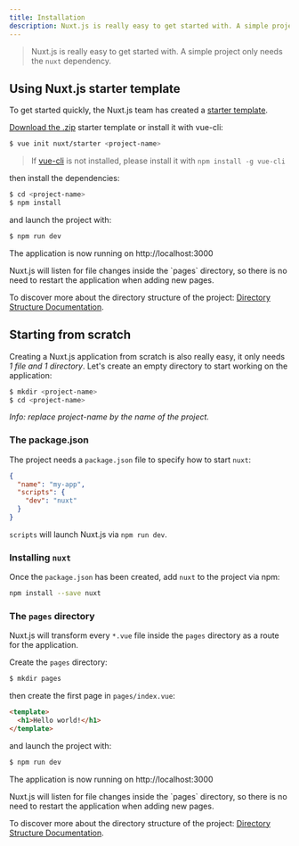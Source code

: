 ```yaml
---
title: Installation
description: Nuxt.js is really easy to get started with. A simple project only needs the `nuxt` dependency.
---
```


> Nuxt.js is really easy to get started with. A simple project only needs the `nuxt` dependency.

## Using Nuxt.js starter template

To get started quickly, the Nuxt.js team has created a [starter template](https://github.com/nuxt/starter).

[Download the .zip](https://github.com/nuxt/starter/archive/source.zip) starter template or install it with vue-cli:

```bash
$ vue init nuxt/starter <project-name>
```

> If [vue-cli](https://github.com/vuejs/vue-cli) is not installed, please install it with `npm install -g vue-cli`

then install the dependencies:

```bash
$ cd <project-name>
$ npm install
```

and launch the project with:
```bash
$ npm run dev
```
The application is now running on http://localhost:3000

<p class="Alert">Nuxt.js will listen for file changes inside the `pages` directory, so there is no need to restart the application when adding new pages.</p>

To discover more about the directory structure of the project: [Directory Structure Documentation](/guide/directory-structure).

## Starting from scratch

Creating a Nuxt.js application from scratch is also really easy, it only needs *1 file and 1 directory*. Let's create an empty directory to start working on the application:

```bash
$ mkdir <project-name>
$ cd <project-name>
```

*Info: replace project-name by the name of the project.*

### The package.json

The project needs a `package.json` file to specify how to start `nuxt`:
```json
{
  "name": "my-app",
  "scripts": {
    "dev": "nuxt"
  }
}
```
`scripts` will launch Nuxt.js via `npm run dev`.

### Installing `nuxt`

Once the `package.json` has been created, add `nuxt` to the project via npm:
```bash
npm install --save nuxt
```

### The `pages` directory

Nuxt.js will transform every `*.vue` file inside the `pages` directory as a route for the application.

Create the `pages` directory:
```bash
$ mkdir pages
```

then create the first page in `pages/index.vue`:
```html
<template>
  <h1>Hello world!</h1>
</template>
```

and launch the project with:
```bash
$ npm run dev
```
The application is now running on http://localhost:3000

<p class="Alert">Nuxt.js will listen for file changes inside the `pages` directory, so there is no need to restart the application when adding new pages.</p>

To discover more about the directory structure of the project: [Directory Structure Documentation](/guide/directory-structure).
